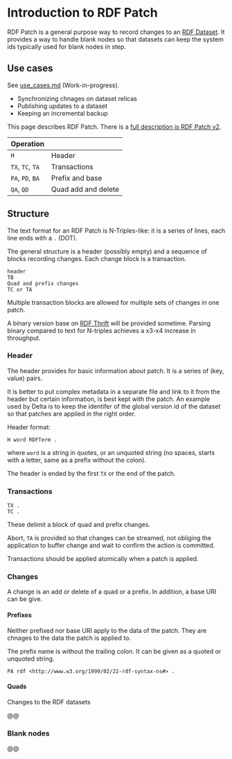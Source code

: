 # Introduction to RDF Patch 

RDF Patch is a general purpose way to record changes to an [RDF
Dataset](https://www.w3.org/TR/rdf11-concepts/#section-dataset).
It provides a way to handle blank nodes so that datasets can keep the
system ids typically used for blank nodes in step.

## Use cases

See [use_cases.md](use_cases.md) (Work-in-progress).

* Synchronizing chnages on dataset relicas 
* Publishing updates to a dataset
* Keeping an incremental backup

This page describes RDF Patch. There is a [full description is RDF Patch
v2](rdf-patch.md).

| Operation |                   |
| --------- | ----------------- |
| `H`                  | Header |
| `TX`, `TC`, `TA`     | Transactions |
| `PA`, `PD`, `BA`    | Prefix and base |
| `QA`, `QD`           | Quad add and delete |

## Structure

The text format for an RDF Patch is N-Triples-like: it is a series of lines, each line ends
with a `.` (DOT).

The general structure is a header (possibly empty) and a sequence of
blocks recording changes. Each change block is a transaction.

```
header
TB
Quad and prefix changes
TC or TA
```

Multiple transaction blocks are allowed for multiple sets of changes in one
patch.

A binary version base on [RDF Thrift](http://afs.github.io/rdf-thrift/) will be provided
sometime.  Parsing binary compared to text for N-triples achieves a x3-x4 increase in
throughput.

### Header

The header provides for basic information about patch. It is a series of
(key, value) pairs.

It is better to put complex metadata in a separate file and link to it
from the header but certain information, is best kept with the patch. An example
used by Delta is to keep the identifer of the global version id of the dataset
so that patches are applied in the right order.

Header format:
```
H word RDFTerm .
```
where `word` is a string in quotes, or an unquoted string (no spaces, starts with a letter,
same as a prefix without the colon).

The header is ended by the first `TX` or the end of the patch.

### Transactions

```
TX .
TC .
```

These delimit a block of quad and prefix changes.

Abort, `TA` is provided so that changes can be streamed, not obliging the
application to buffer change and wait to confirm the action is
committed.

Transactions should be applied atomically when a patch is applied.

### Changes

A change is an add or delete of a quad or a prefix. In addition, a base
URI can be give.

#### Prefixes

Neither prefixed nor base URI apply to the data of the patch. They are
chnages to the data the patch is applied to.

The prefix name is without the trailing colon. It can be given as a
quoted or unquoted string.

```
PA rdf <http://www.w3.org/1999/02/22-rdf-syntax-ns#> .
```

#### Quads

Changes to the RDF datasets

@@


### Blank nodes

@@
